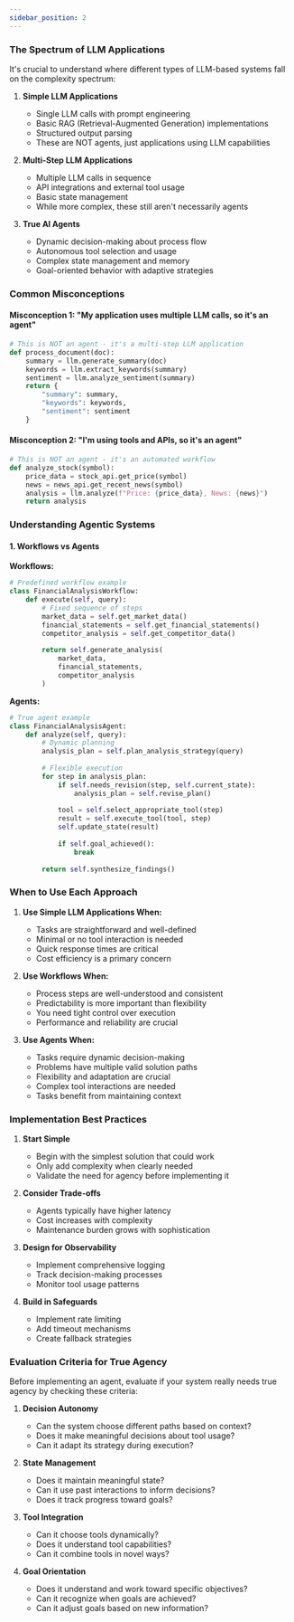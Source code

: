 ```yaml
---
sidebar_position: 2
---
```


### The Spectrum of LLM Applications

It's crucial to understand where different types of LLM-based systems fall on the complexity spectrum:

1. **Simple LLM Applications**
   - Single LLM calls with prompt engineering
   - Basic RAG (Retrieval-Augmented Generation) implementations
   - Structured output parsing
   - These are NOT agents, just applications using LLM capabilities

2. **Multi-Step LLM Applications**
   - Multiple LLM calls in sequence
   - API integrations and external tool usage
   - Basic state management
   - While more complex, these still aren't necessarily agents

3. **True AI Agents**
   - Dynamic decision-making about process flow
   - Autonomous tool selection and usage
   - Complex state management and memory
   - Goal-oriented behavior with adaptive strategies

### Common Misconceptions

#### Misconception 1: "My application uses multiple LLM calls, so it's an agent"
```python
# This is NOT an agent - it's a multi-step LLM application
def process_document(doc):
    summary = llm.generate_summary(doc)
    keywords = llm.extract_keywords(summary)
    sentiment = llm.analyze_sentiment(summary)
    return {
        "summary": summary,
        "keywords": keywords,
        "sentiment": sentiment
    }
```

#### Misconception 2: "I'm using tools and APIs, so it's an agent"
```python
# This is NOT an agent - it's an automated workflow
def analyze_stock(symbol):
    price_data = stock_api.get_price(symbol)
    news = news_api.get_recent_news(symbol)
    analysis = llm.analyze(f"Price: {price_data}, News: {news}")
    return analysis
```

### Understanding Agentic Systems

#### 1. Workflows vs Agents

**Workflows:**
```python
# Predefined workflow example
class FinancialAnalysisWorkflow:
    def execute(self, query):
        # Fixed sequence of steps
        market_data = self.get_market_data()
        financial_statements = self.get_financial_statements()
        competitor_analysis = self.get_competitor_data()
        
        return self.generate_analysis(
            market_data,
            financial_statements,
            competitor_analysis
        )
```

**Agents:**
```python
# True agent example
class FinancialAnalysisAgent:
    def analyze(self, query):
        # Dynamic planning
        analysis_plan = self.plan_analysis_strategy(query)
        
        # Flexible execution
        for step in analysis_plan:
            if self.needs_revision(step, self.current_state):
                analysis_plan = self.revise_plan()
            
            tool = self.select_appropriate_tool(step)
            result = self.execute_tool(tool, step)
            self.update_state(result)
            
            if self.goal_achieved():
                break
        
        return self.synthesize_findings()
```

### When to Use Each Approach

1. **Use Simple LLM Applications When:**
   - Tasks are straightforward and well-defined
   - Minimal or no tool interaction is needed
   - Quick response times are critical
   - Cost efficiency is a primary concern

2. **Use Workflows When:**
   - Process steps are well-understood and consistent
   - Predictability is more important than flexibility
   - You need tight control over execution
   - Performance and reliability are crucial

3. **Use Agents When:**
   - Tasks require dynamic decision-making
   - Problems have multiple valid solution paths
   - Flexibility and adaptation are crucial
   - Complex tool interactions are needed
   - Tasks benefit from maintaining context

### Implementation Best Practices

1. **Start Simple**
   - Begin with the simplest solution that could work
   - Only add complexity when clearly needed
   - Validate the need for agency before implementing it

2. **Consider Trade-offs**
   - Agents typically have higher latency
   - Cost increases with complexity
   - Maintenance burden grows with sophistication

3. **Design for Observability**
   - Implement comprehensive logging
   - Track decision-making processes
   - Monitor tool usage patterns

4. **Build in Safeguards**
   - Implement rate limiting
   - Add timeout mechanisms
   - Create fallback strategies

### Evaluation Criteria for True Agency

Before implementing an agent, evaluate if your system really needs true agency by checking these criteria:

1. **Decision Autonomy**
   - Can the system choose different paths based on context?
   - Does it make meaningful decisions about tool usage?
   - Can it adapt its strategy during execution?

2. **State Management**
   - Does it maintain meaningful state?
   - Can it use past interactions to inform decisions?
   - Does it track progress toward goals?

3. **Tool Integration**
   - Can it choose tools dynamically?
   - Does it understand tool capabilities?
   - Can it combine tools in novel ways?

4. **Goal Orientation**
   - Does it understand and work toward specific objectives?
   - Can it recognize when goals are achieved?
   - Can it adjust goals based on new information?